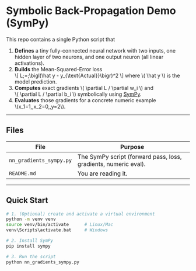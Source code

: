 # Symbolic Back-Propagation Demo (SymPy)

This repo contains a single Python script that

1. **Defines** a tiny fully-connected neural network with two inputs, one hidden layer
   of two neurons, and one output neuron (all linear activations).
2. **Builds** the Mean-Squared-Error loss  
   \\[
     L\;=\;\bigl(\hat y - y_{\text{Actual}}\bigr)^2
   \\]
   where \\( \hat y \\) is the model prediction.
3. **Computes** exact gradients \\( \partial L / \partial w_i \\) and  
   \\( \partial L / \partial b_i \\) symbolically using
   [SymPy](https://www.sympy.org).
4. **Evaluates** those gradients for a concrete numeric example  
   \\(x_1=1,\,x_2=0,\,y=2\\).

---

## Files

| File | Purpose |
|------|---------|
| `nn_gradients_sympy.py` | The SymPy script (forward pass, loss, gradients, numeric eval). |
| `README.md` | You are reading it. |

---

## Quick Start

```bash
# 1. (Optional) create and activate a virtual environment
python -m venv venv
source venv/bin/activate      # Linux/Mac
venv\Scripts\activate.bat     # Windows

# 2. Install SymPy
pip install sympy

# 3. Run the script
python nn_gradients_sympy.py
